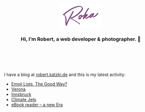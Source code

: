<div align="center">
  <br>
  <br>
  <br>
  <br>
  <a href="https://robert.katzki.de/">
    <img width="140" src="https://github.com/ro-ka/ro-ka/blob/master/logo.svg" alt="Roka">
  </a>
  <br>
  <h3>Hi, I’m Robert, a web developer & photographer. 👋</h3>
 
  <br>
  <br>
  <br>
  <br>
</div>

I have a blog at [robert.katzki.de](https://robert.katzki.de/) and this is my latest activity:
<!-- BLOG-POST-LIST:START -->
- [Emoji Lists, The Good Way?](https://robert.katzki.de/posts/emoji-lists-the-good-way)
- [Verona](https://robert.katzki.de/photos/2023/verona)
- [Innsbruck](https://robert.katzki.de/photos/2023/innsbruck)
- [Climate Jets](https://robert.katzki.de/posts/climate-jets)
- [eBook reader – a new Era](https://robert.katzki.de/posts/ebook-reader-a-new-era)
<!-- BLOG-POST-LIST:END -->
